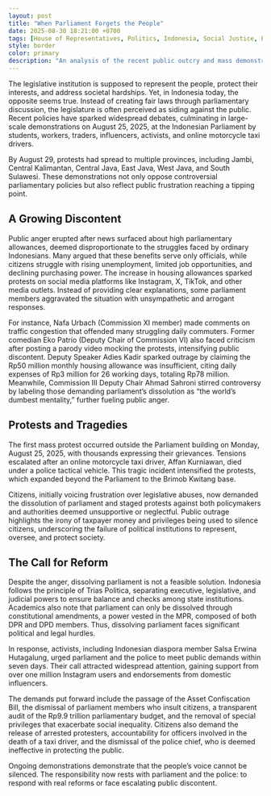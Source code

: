 ```yaml
---
layout: post
title: "When Parliament Forgets the People"
date: 2025-08-30 18:21:00 +0700
tags: [House of Representatives, Politics, Indonesia, Social Justice, Protest]
style: border
color: primary
description: "An analysis of the recent public outcry and mass demonstrations against Indonesia's parliament, highlighting the growing disconnect between legislators and citizens."
---
```


The legislative institution is supposed to represent the people, protect their interests, and address societal hardships. Yet, in Indonesia today, the opposite seems true. Instead of creating fair laws through parliamentary discussion, the legislature is often perceived as siding against the public. Recent policies have sparked widespread debates, culminating in large-scale demonstrations on August 25, 2025, at the Indonesian Parliament by students, workers, traders, influencers, activists, and online motorcycle taxi drivers.

By August 29, protests had spread to multiple provinces, including Jambi, Central Kalimantan, Central Java, East Java, West Java, and South Sulawesi. These demonstrations not only oppose controversial parliamentary policies but also reflect public frustration reaching a tipping point.

## A Growing Discontent

Public anger erupted after news surfaced about high parliamentary allowances, deemed disproportionate to the struggles faced by ordinary Indonesians. Many argued that these benefits serve only officials, while citizens struggle with rising unemployment, limited job opportunities, and declining purchasing power. The increase in housing allowances sparked protests on social media platforms like Instagram, X, TikTok, and other media outlets. Instead of providing clear explanations, some parliament members aggravated the situation with unsympathetic and arrogant responses.

For instance, Nafa Urbach (Commission XI member) made comments on traffic congestion that offended many struggling daily commuters. Former comedian Eko Patrio (Deputy Chair of Commission VI) also faced criticism after posting a parody video mocking the protests, intensifying public discontent. Deputy Speaker Adies Kadir sparked outrage by claiming the Rp50 million monthly housing allowance was insufficient, citing daily expenses of Rp3 million for 26 working days, totaling Rp78 million. Meanwhile, Commission III Deputy Chair Ahmad Sahroni stirred controversy by labeling those demanding parliament’s dissolution as “the world’s dumbest mentality,” further fueling public anger.

## Protests and Tragedies

The first mass protest occurred outside the Parliament building on Monday, August 25, 2025, with thousands expressing their grievances. Tensions escalated after an online motorcycle taxi driver, Affan Kurniawan, died under a police tactical vehicle. This tragic incident intensified the protests, which expanded beyond the Parliament to the Brimob Kwitang base.

Citizens, initially voicing frustration over legislative abuses, now demanded the dissolution of parliament and staged protests against both policymakers and authorities deemed unsupportive or neglectful. Public outrage highlights the irony of taxpayer money and privileges being used to silence citizens, underscoring the failure of political institutions to represent, oversee, and protect society.

## The Call for Reform

Despite the anger, dissolving parliament is not a feasible solution. Indonesia follows the principle of Trias Politica, separating executive, legislative, and judicial powers to ensure balance and checks among state institutions. Academics also note that parliament can only be dissolved through constitutional amendments, a power vested in the MPR, composed of both DPR and DPD members. Thus, dissolving parliament faces significant political and legal hurdles.

In response, activists, including Indonesian diaspora member Salsa Erwina Hutagalung, urged parliament and the police to meet public demands within seven days. Their call attracted widespread attention, gaining support from over one million Instagram users and endorsements from domestic influencers.

The demands put forward include the passage of the Asset Confiscation Bill, the dismissal of parliament members who insult citizens, a transparent audit of the Rp9.9 trillion parliamentary budget, and the removal of special privileges that exacerbate social inequality. Citizens also demand the release of arrested protesters, accountability for officers involved in the death of a taxi driver, and the dismissal of the police chief, who is deemed ineffective in protecting the public.

Ongoing demonstrations demonstrate that the people’s voice cannot be silenced. The responsibility now rests with parliament and the police: to respond with real reforms or face escalating public discontent.